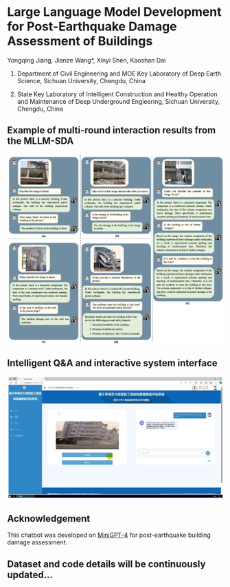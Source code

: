 # Large Language Model Development for Post-Earthquake Damage Assessment of Buildings

Yongqing Jiang, Jianze Wang*, Xinyi Shen, Kaoshan Dai

1. Department of Civil Engineering and MOE Key Laboratory of Deep Earth Science, Sichuan University, Chengdu, China

2. State Key Laboratory of Intelligent Construction and Healthy Operation and Maintenance of Deep Underground Engieering, Sichuan University, Chengdu, China


## Example of multi-round interaction results from the MLLM-SDA

![Image text](https://github.com/Jovanqing97/MLLM-SDA/blob/master/example1.png)

## Intelligent Q&A and interactive system interface

![Image text](https://github.com/Jovanqing97/MLLM-SDA/blob/master/example2.png)

## Acknowledgement
This chatbot was developed on [MiniGPT-4](https://minigpt-4.github.io/) for post-earthquake building damage assessment.

## Dataset and code details will be continuously updated...
